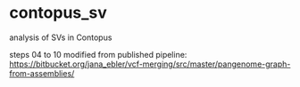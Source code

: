 # contopus_sv
analysis of SVs in Contopus

steps 04 to 10 modified from published pipeline: https://bitbucket.org/jana_ebler/vcf-merging/src/master/pangenome-graph-from-assemblies/
